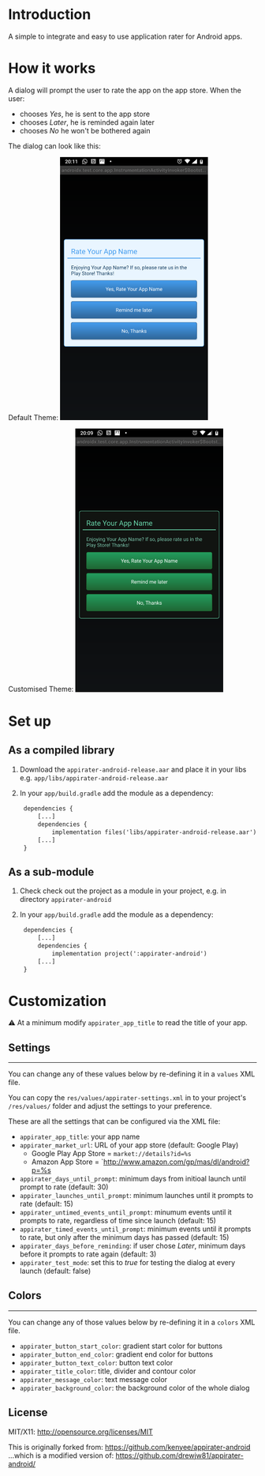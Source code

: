 # Introduction

A simple to integrate and easy to use application rater for Android apps.

# How it works

A dialog will prompt the user to rate the app on the app store. When the user:
 - chooses *Yes*, he is sent to the app store
 - chooses *Later*, he is reminded again later
 - chooses *No* he won't be bothered again
 
The dialog can look like this:

Default Theme: <img src="./AppiraterLight.png" width="300">

Customised Theme: <img src="./AppiratorDark.png" width="300">

# Set up

## As a compiled library
1. Download the `appirater-android-release.aar` and place it in your libs e.g. `app/libs/appirater-android-release.aar`
2. In your `app/build.gradle` add the module as a dependency:

        dependencies {
            [...]
            dependencies {
                implementation files('libs/appirater-android-release.aar')
            [...]
        }

## As a sub-module
1. Check check out the project as a module in your project, e.g. in directory `appirater-android`
2. In your `app/build.gradle` add the module as a dependency:

        dependencies {
            [...]
            dependencies {
                implementation project(':appirater-android')
            [...]
        }


# Customization
:warning: At a minimum modify `appirater_app_title` to read the title of your app.

## Settings
-----------------------
You can change any of these values below by re-defining it in a `values` XML file.

You can copy the `res/values/appirater-settings.xml` in to your project's `/res/values/` folder and adjust the settings to your preference.

These are all the settings that can be configured via the XML file:
 - `appirater_app_title`: your app name
 - `appirater_market_url`: URL of your app store (default: Google Play)
   - Google Play App Store = `market://details?id=%s`
   - Amazon App Store = `http://www.amazon.com/gp/mas/dl/android?p=%s
 - `appirater_days_until_prompt`: minimum days from initioal launch until prompt to rate (default: 30)
 - `appirater_launches_until_prompt`: minimum launches until it prompts to rate (default: 15)
 - `appirater_untimed_events_until_prompt`: minumum events until it prompts to rate, regardless of time since launch (default: 15)
 - `appirater_timed_events_until_prompt`: minimum events until it prompts to rate, but only after the minimum days has passed (default: 15)
 - `appirater_days_before_reminding`: if user chose *Later*, minimum days before it prompts to rate again (default: 3)
 - `appirater_test_mode`: set this to *true* for testing the dialog at every launch (default: false)
 
## Colors
---------
You can change any of those values below by re-defining it in a `colors` XML file.
 - `appirater_button_start_color`: gradient start color for buttons
 - `appirater_button_end_color`: gradient end color for buttons
 - `appirater_button_text_color`: button text color
 - `appirater_title_color`: title, divider and contour color
 - `appirater_message_color`: text message color
 - `appirater_background_color`: the background color of the whole dialog

License
-------------------------
MIT/X11: http://opensource.org/licenses/MIT

This is originally forked from:
    https://github.com/kenyee/appirater-android
...which is a modified version of:
    https://github.com/drewjw81/appirater-android/

